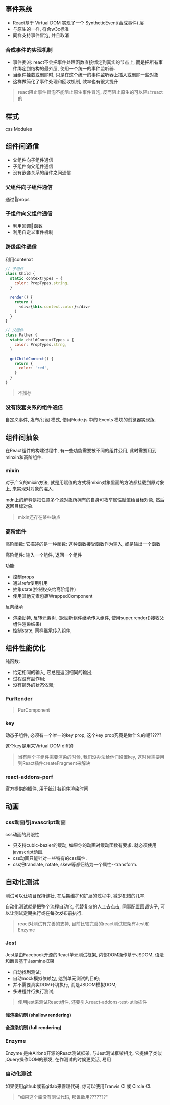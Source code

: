 ## 事件系统

- React基于 Virtual DOM 实现了一个 SyntheticEvent(合成事件) 层
- 与原生的一样, 符合w3c标准
- 同样支持事件冒泡, 并且取消

### 合成事件的实现机制

- 事件委派: react不会把事件处理函数直接绑定到真实的节点上, 而是把所有事件绑定到结构的最外层, 使用一个统一的事件监听器.
- 当组件挂载或删除时, 只是在这个统一的事件监听器上插入或删除一些对象
- 这样做简化了事件处理和回收机制, 效率也有很大提升

> react阻止事件冒泡不能阻止原生事件冒泡, 反而阻止原生的可以阻止react的

## 样式

css Modules

## 组件间通信

- 父组件向子组件通信
- 子组件向父组件通信
- 没有嵌套关系的组件之间通信

### 父组件向子组件通信

通过props

### 子组件向父组件通信

- 利用回调函数
- 利用自定义事件机制

### 跨级组件通信

利用contenxt
```javascript
// 子组件
class Child {
  static contextTypes = {
    color: PropTypes.string,
  }

  render() {
    return (
      <div>{this.context.color}</div>
    )
  }
}

// 父组件
class Father {
  static childContextTypes = {
    color: PropTypes.strng,
  }

  getChildContext() {
    return {
      color: 'red',
    }
  }
}
```

> 不推荐

### 没有嵌套关系的组件通信

自定义事件, 发布/订阅 模式, 借用Node.js 中的 Events 模块的浏览器实现版.

## 组件间抽象

在React组件的构建过程中, 有一些功能需要被不同的组件公用, 此时需要用到minxin和高阶组件.

### mixin

对于广义的mixin方法, 就是用赋值的方式将mixin对象里面的方法都挂载到原对象上, 来实现对对象的混入.

mdn上的解释是把任意多个源对象所拥有的自身可枚举属性赋值给目标对象, 然后返回目标对象.

> mixin还存在某些缺点

### 高阶组件

高阶函数: 它描述的是一种函数: 这种函数接受函数作为输入, 或是输出一个函数

高阶组件: 输入一个组件, 返回一个组件

功能:
- 控制props
- 通过refs使用引用
- 抽象state(控制权交给高阶组件)
- 使用其他元素包裹WrappedComponent

反向继承
- 渲染劫持, 反转元素树. (返回新组件继承传入组件, 使用super.render()接收父组件渲染结果)
- 控制state, 同样继承传入组件, 

## 组件性能优化

纯函数:
- 给定相同的输入, 它总是返回相同的输出;
- 过程没有副作用;
- 没有额外的状态依赖;

### PurRender
> PurComponent

### key

动态子组件, 必须有一个唯一的key prop, 这个key prop究竟是做什么的呢?????

这个key是用来Virtual DOM diff的

> 当有两个子组件需要渲染的时候, 我们没办法给他们设置key, 这时候需要用到React插件createFragment来解决

### react-addons-perf

官方提供的插件, 用于统计各组件渲染时间

## 动画

### css动画与javascript动画

css动画的局限性
- 只支持cubic-bezier的缓动, 如果你的动画对缓动函数有要求. 就必须使用javascript动画.
- css动画只能针对一些特有的css属性.
- css把translate, rotate, skew等都归结为一个属性--transform.

<!-- ----------------
just skip page-112 to page-121
---------------- -->

## 自动化测试

测试可以让项目保持健壮, 在后期维护和扩展的过程中, 减少犯错的几率.

自动化测试就是把整个流程自动化, 代替复杂的人工去点击, 同事配置回调钩子, 可以让测试定期执行或在每次发布前执行.

> react对测试有完善的支持, 目前比较完善的react测试框架有Jest和Enzyme

### Jest

Jest是由Facebook开源的React单元测试框架, 内部DOM操作基于JSDOM, 语法和断言基于Jasmine框架
- 自动找到测试;
- 自动mock模拟依赖包, 达到单元测试的目的;
- 并不需要真实DOM环境执行, 而是JSDOM模拟DOM;
- 多进程并行执行测试;

> 使用jest来测试React组件, 还要引入react-addons-test-utils插件

<!-- ? -->
#### 浅渲染机制 (shallow rendering)
#### 全渲染机制 (full rendering)

### Enzyme

Enzyme 是由Airbnb开源的React测试框架, 与Jest测试框架相比, 它提供了类似jQuery操作DOM的预发, 在作测试的时候更灵活, 易用

### 自动化测试

如果使用github或者gitlab来管理代码, 你可以使用Tranvis Cl 或 Circle Cl.

> "如果这个库没有测试代码, 那谁敢用???????"


